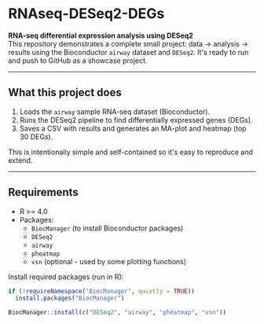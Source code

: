 # RNAseq-DESeq2-DEGs

**RNA-seq differential expression analysis using DESeq2**  
This repository demonstrates a complete small project: data → analysis → results using the Bioconductor `airway` dataset and `DESeq2`. It's ready to run and push to GitHub as a showcase project.

---


## What this project does
1. Loads the `airway` sample RNA-seq dataset (Bioconductor).
2. Runs the DESeq2 pipeline to find differentially expressed genes (DEGs).
3. Saves a CSV with results and generates an MA-plot and heatmap (top 30 DEGs).

This is intentionally simple and self-contained so it's easy to reproduce and extend.

---

## Requirements

- R >= 4.0
- Packages:
  - `BiocManager` (to install Bioconductor packages)
  - `DESeq2`
  - `airway`
  - `pheatmap`
  - `vsn` (optional - used by some plotting functions)
  
Install required packages (run in R):
```r
if (!requireNamespace("BiocManager", quietly = TRUE))
  install.packages("BiocManager")

BiocManager::install(c("DESeq2", "airway", "pheatmap", "vsn"))
